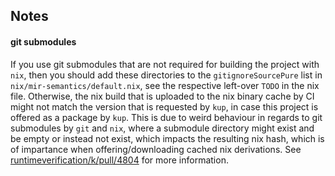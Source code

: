 ## Notes
#### git submodules
If you use git submodules that are not required for building the project with `nix`, then you should add these directories to the `gitignoreSourcePure` list in `nix/mir-semantics/default.nix`, see the respective left-over `TODO` in the nix file. Otherwise, the nix build that is uploaded to the nix binary cache by CI might not match the version that is requested by `kup`, in case this project is offered as a package by `kup`. This is due to weird behaviour in regards to git submodules by `git` and `nix`, where a submodule directory might exist and be empty or instead not exist, which impacts the resulting nix hash, which is of impartance when offering/downloading cached nix derivations. See [runtimeverification/k/pull/4804](https://github.com/runtimeverification/k/pull/4804) for more information.